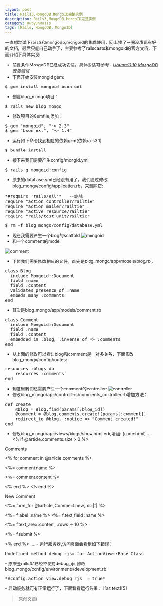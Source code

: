 ```yaml
---
layout: post
title: Rails3,MongoDB,MongoID完整实例
description: Rails3,MongoDB,MongoID完整实例
category: RubyOnRails
tags: [Rails, MongoDB, MongoID]
---
```

一直想尝试下rails3和mongodb,mongoid的集成使用，网上找了一圈没发现有好的文档，最后只能自己动手了，主要参考了railscasts和mongoid的官方文档，下面介绍下具体实现:

 - 前提条件MongoDB已经成功安装，具体安装可参考：[*Ubuntu11.10,MongoDB安装测试*][1]
 - 下面开始安装mongid gem:
<pre>
$ gem install mongoid bson_ext
</pre>
 - 创建blog_mongo项目：
<pre>
$ rails new blog_mongo
</pre>
 - 修改项目的Gemfile,添加：
<pre>
$ gem "mongoid", "~> 2.3"
$ gem "bson_ext", "~> 1.4"
</pre>
 - 运行如下命令找到相应的依赖gem(依赖rails3.1)
<pre>
$ bundle install
</pre>
 - 接下来我们需要产生config/mongid.yml
<pre>
$ rails g mongoid:config
</pre>
 - 原来的database.yml已经没有用了，我们通过修改blog_mongo/config/application.rb，来删除它:
<pre>
*#require 'rails/all'*   --删除
require "action_controller/railtie"
require "action_mailer/railtie"
require "active_resource/railtie"
require "rails/test_unit/railtie"
</pre>
<pre>
$ rm -f blog_mongo/config/database.yml
</pre>
 - 现在我需要产生一个blog的scaffold
![mongoid][2]
 - 和一个comment的model

![comment][3]
 - 下面我们需要修改相应的文件，首先是blog_mongo/app/models/blog.rb：
<pre>
class Blog
  include Mongoid::Document
  field :name
  field :content
  validates_presence_of :name
  embeds_many :comments
end
</pre>
 - 其次是blog_mongo/app/models/comment.rb
<pre>
class Comment
  include Mongoid::Document
  field :name
  field :content
  embedded_in :blog, :inverse_of => :comments
end
</pre>
 - 从上面的修改可以看出blog和comment是一对多关系，下面修改blog_mongo/config/routes:
<pre>
resources :blogs do 
    resources :comments
end
</pre>
 - 到这里我们还需要产生一个comment的controller:
![controller][4]
 - 修改blog_mongo/app/controllers/comments_controller.rb增加方法：
<pre>
def create
    @blog = Blog.find(params[:blog_id])
    @comment = @blog.comments.create!(params[:comment])
    redirect_to @blog, :notice => "Comment created!"
end
</pre>
 - 修改blog_mongo/app/views/blogs/show.html.erb,增加:
[code:html]
...
<% if @article.comments.size > 0 %>
  <p>Comments</p>
  <% for comment in @article.comments %>
    <p><%= comment.name %></p>
    <p><%= comment.content %></p>
  <% end %>
<% end %>
<p>New Comment</p>
<%= form_for [@article, Comment.new] do |f| %>
  <p><%= f.label :name %> <%= f.text_field :name %></p>
  <p><%= f.text_area :content, :rows => 10 %></p>
  <p><%= f.submit %></p>
<% end %>
....
</pre>
 - 运行服务器,访问页面会看到如下错误：
<pre>
Undefined method debug_rjs= for ActionView::Base Class
</pre>
 - 原来是rails3.1已经不使用debug_rjs,修改blog_mongo/config/environments/development.rb:
<pre>
*#config.action_view.debug_rjs  = true*
</pre>
 - 启动服务就可有正常运行了，下面看看运行结果：
![alt text][5]

> (原创文章)

  [1]: http://tim.everyday-cn.com/zh/show_blog/ubuntu11-10-mongodb "MongoDB Installation"
  [2]: http://cms.everyday-cn.com/system/pictures/953/large_mongo_scaffold.png?1320105964 "scaffold"
  [3]: http://cms.everyday-cn.com/system/pictures/950/large_g_model.png?1320105960 "mongoid comment"
  [4]: http://cms.everyday-cn.com/system/pictures/949/large_g_controller_comments.png?1320105958 "controller"
  [5]: http://cms.everyday-cn.com/system/pictures/954/large_Screenshot.png?1320108987 "result"
